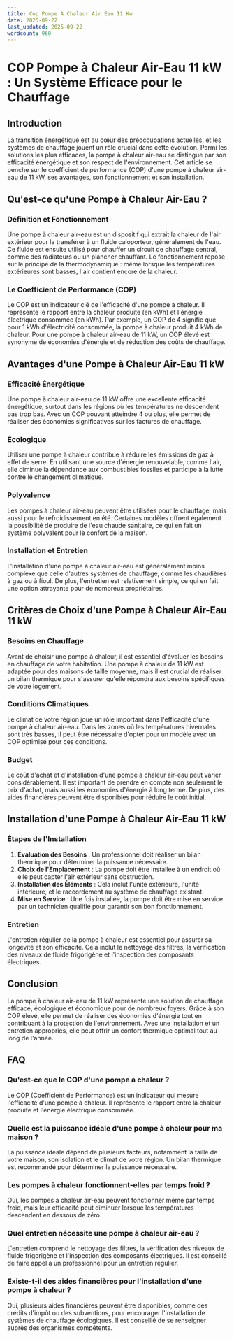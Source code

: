 ```yaml
---
title: Cop Pompe A Chaleur Air Eau 11 Kw
date: 2025-09-22
last_updated: 2025-09-22
wordcount: 960
---
```


# COP Pompe à Chaleur Air-Eau 11 kW : Un Système Efficace pour le Chauffage

## Introduction

La transition énergétique est au cœur des préoccupations actuelles, et les systèmes de chauffage jouent un rôle crucial dans cette évolution. Parmi les solutions les plus efficaces, la pompe à chaleur air-eau se distingue par son efficacité énergétique et son respect de l'environnement. Cet article se penche sur le coefficient de performance (COP) d'une pompe à chaleur air-eau de 11 kW, ses avantages, son fonctionnement et son installation.

## Qu'est-ce qu'une Pompe à Chaleur Air-Eau ?

### Définition et Fonctionnement

Une pompe à chaleur air-eau est un dispositif qui extrait la chaleur de l'air extérieur pour la transférer à un fluide caloporteur, généralement de l'eau. Ce fluide est ensuite utilisé pour chauffer un circuit de chauffage central, comme des radiateurs ou un plancher chauffant. Le fonctionnement repose sur le principe de la thermodynamique : même lorsque les températures extérieures sont basses, l'air contient encore de la chaleur.

### Le Coefficient de Performance (COP)

Le COP est un indicateur clé de l'efficacité d'une pompe à chaleur. Il représente le rapport entre la chaleur produite (en kWh) et l'énergie électrique consommée (en kWh). Par exemple, un COP de 4 signifie que pour 1 kWh d'électricité consommée, la pompe à chaleur produit 4 kWh de chaleur. Pour une pompe à chaleur air-eau de 11 kW, un COP élevé est synonyme de économies d'énergie et de réduction des coûts de chauffage.

## Avantages d'une Pompe à Chaleur Air-Eau 11 kW

### Efficacité Énergétique

Une pompe à chaleur air-eau de 11 kW offre une excellente efficacité énergétique, surtout dans les régions où les températures ne descendent pas trop bas. Avec un COP pouvant atteindre 4 ou plus, elle permet de réaliser des économies significatives sur les factures de chauffage.

### Écologique

Utiliser une pompe à chaleur contribue à réduire les émissions de gaz à effet de serre. En utilisant une source d'énergie renouvelable, comme l'air, elle diminue la dépendance aux combustibles fossiles et participe à la lutte contre le changement climatique.

### Polyvalence

Les pompes à chaleur air-eau peuvent être utilisées pour le chauffage, mais aussi pour le refroidissement en été. Certaines modèles offrent également la possibilité de produire de l'eau chaude sanitaire, ce qui en fait un système polyvalent pour le confort de la maison.

### Installation et Entretien

L'installation d'une pompe à chaleur air-eau est généralement moins complexe que celle d'autres systèmes de chauffage, comme les chaudières à gaz ou à fioul. De plus, l'entretien est relativement simple, ce qui en fait une option attrayante pour de nombreux propriétaires.

## Critères de Choix d'une Pompe à Chaleur Air-Eau 11 kW

### Besoins en Chauffage

Avant de choisir une pompe à chaleur, il est essentiel d'évaluer les besoins en chauffage de votre habitation. Une pompe à chaleur de 11 kW est adaptée pour des maisons de taille moyenne, mais il est crucial de réaliser un bilan thermique pour s'assurer qu'elle répondra aux besoins spécifiques de votre logement.

### Conditions Climatiques

Le climat de votre région joue un rôle important dans l'efficacité d'une pompe à chaleur air-eau. Dans les zones où les températures hivernales sont très basses, il peut être nécessaire d'opter pour un modèle avec un COP optimisé pour ces conditions.

### Budget

Le coût d'achat et d'installation d'une pompe à chaleur air-eau peut varier considérablement. Il est important de prendre en compte non seulement le prix d'achat, mais aussi les économies d'énergie à long terme. De plus, des aides financières peuvent être disponibles pour réduire le coût initial.

## Installation d'une Pompe à Chaleur Air-Eau 11 kW

### Étapes de l'Installation

1. **Évaluation des Besoins** : Un professionnel doit réaliser un bilan thermique pour déterminer la puissance nécessaire.
2. **Choix de l'Emplacement** : La pompe doit être installée à un endroit où elle peut capter l'air extérieur sans obstruction.
3. **Installation des Éléments** : Cela inclut l'unité extérieure, l'unité intérieure, et le raccordement au système de chauffage existant.
4. **Mise en Service** : Une fois installée, la pompe doit être mise en service par un technicien qualifié pour garantir son bon fonctionnement.

### Entretien

L'entretien régulier de la pompe à chaleur est essentiel pour assurer sa longévité et son efficacité. Cela inclut le nettoyage des filtres, la vérification des niveaux de fluide frigorigène et l'inspection des composants électriques.

## Conclusion

La pompe à chaleur air-eau de 11 kW représente une solution de chauffage efficace, écologique et économique pour de nombreux foyers. Grâce à son COP élevé, elle permet de réaliser des économies d'énergie tout en contribuant à la protection de l'environnement. Avec une installation et un entretien appropriés, elle peut offrir un confort thermique optimal tout au long de l'année.

## FAQ

### Qu'est-ce que le COP d'une pompe à chaleur ?

Le COP (Coefficient de Performance) est un indicateur qui mesure l'efficacité d'une pompe à chaleur. Il représente le rapport entre la chaleur produite et l'énergie électrique consommée.

### Quelle est la puissance idéale d'une pompe à chaleur pour ma maison ?

La puissance idéale dépend de plusieurs facteurs, notamment la taille de votre maison, son isolation et le climat de votre région. Un bilan thermique est recommandé pour déterminer la puissance nécessaire.

### Les pompes à chaleur fonctionnent-elles par temps froid ?

Oui, les pompes à chaleur air-eau peuvent fonctionner même par temps froid, mais leur efficacité peut diminuer lorsque les températures descendent en dessous de zéro.

### Quel entretien nécessite une pompe à chaleur air-eau ?

L'entretien comprend le nettoyage des filtres, la vérification des niveaux de fluide frigorigène et l'inspection des composants électriques. Il est conseillé de faire appel à un professionnel pour un entretien régulier.

### Existe-t-il des aides financières pour l'installation d'une pompe à chaleur ?

Oui, plusieurs aides financières peuvent être disponibles, comme des crédits d'impôt ou des subventions, pour encourager l'installation de systèmes de chauffage écologiques. Il est conseillé de se renseigner auprès des organismes compétents.